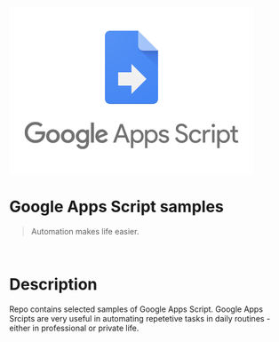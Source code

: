 <img src="https://github.com/Mapik/google_apps_script_samples/blob/main/utils/google-apps-script-1.png">

# Google Apps Script samples
> Automation makes life easier. 

<br/>

# Description
Repo contains selected samples of Google Apps Script. 
Google Apps Srcipts are very useful in automating repetetive tasks in daily routines - either in professional or private life. 
